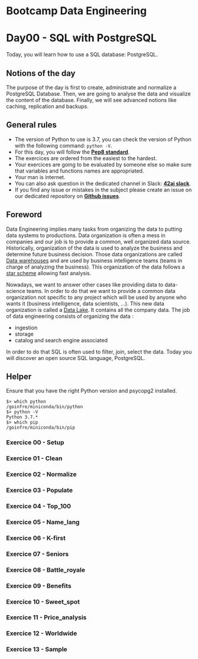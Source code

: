 # Bootcamp Data Engineering

# Day00 - SQL with PostgreSQL

Today, you will learn how to use a SQL database: PostgreSQL.

## Notions of the day

The purpose of the day is first to create, administrate and normalize a PostgreSQL Database. Then, we are going to analyse the data and visualize the content of the database. Finally, we will see advanced notions like caching, replication and backups.

## General rules

* The version of Python to use is 3.7, you can check the version of Python with the following command: `python -V`.
* For this day, you will follow the **[Pep8 standard](https://www.python.org/dev/peps/pep-0008/)**.
* The exercices are ordered from the easiest to the hardest.
* Your exercices are going to be evaluated by someone else so make sure that variables and functions names are appropriated.
* Your man is internet.
* You can also ask question in the dedicated channel in Slack: **[42ai slack](42-ai.slack.com)**.
* If you find any issue or mistakes in the subject please create an issue on our dedicated repository on **[Github issues](https://github.com/42-AI/bootcamp_data-engineering/issues")**.

## Foreword

Data Engineering implies many tasks from organizing the data to putting data systems to productions. Data organization is often a mess in companies and our job is to provide a common, well organized data source. Historically, organization of the data is used to analyze the business and determine future business decision. Those data organizations are called [Data warehouses](https://www.tutorialspoint.com/dwh/index.htm) and are used by business intelligence teams (teams in charge of analyzing the business). This organization of the data follows a [star scheme](https://www.tutorialspoint.com/dwh/dwh_schemas.htm) allowing fast analysis.

Nowadays, we want to answer other cases like providing data to data-science teams. In order to do that we want to provide a common data organization not specific to any project which will be used by anyone who wants it (business intelligence, data scientists, ...). This 
new data organization is called a [Data Lake](https://medium.com/rock-your-data/getting-started-with-data-lake-4bb13643f9). It contains all the company data. The job of data engineering consists of organizing the data :
- ingestion
- storage
- catalog and search engine associated

In order to do that SQL is often used to filter, join, select the data. Today you will discover an open source SQL language, PostgreSQL.

## Helper

Ensure that you have the right Python version and psycopg2 installed.

```
$> which python
/goinfre/miniconda/bin/python
$> python -V
Python 3.7.*
$> which pip
/goinfre/miniconda/bin/pip
```

### Exercice 00 - Setup
### Exercice 01 - Clean
### Exercice 02 - Normalize
### Exercice 03 - Populate
### Exercice 04 - Top_100
### Exercice 05 - Name_lang
### Exercice 06 - K-first
### Exercice 07 - Seniors
### Exercice 08 - Battle_royale
### Exercice 09 - Benefits
### Exercice 10 - Sweet_spot
### Exercice 11 - Price_analysis
### Exercice 12 - Worldwide
### Exercice 13 - Sample
